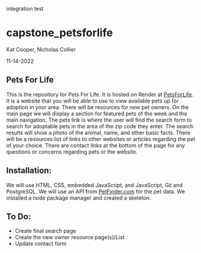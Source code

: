 integration test
# capstone_petsforlife
Kat Cooper, Nicholas Collier

11-14-2022
## Pets For Life

This is the repository for Pets For Life. It is hosted on Render at [PetsForLife](https://pets-for-life.onrender.com/). It is a website that you will be able to use to view available pets up for adoption in your area. There will be resources for new pet owners. On the main page we will display a section for featured pets of the week and the main navigation.  The pets link is where the user will find the search form to search for adoptable pets in the area of the zip code they enter. The search results will show a photo of the animal, name, and other basic facts. There will be a resources list of links to other websites or articles regarding the pet of your choice. There are contact links at the bottom of the page for any questions or concerns regarding pets or the website. 
## Installation:
We will use HTML, CSS, embedded JavaScript, and JavaScript, Git and PostgreSQL. We will use an API from [PetFinder.com](https://www.petfinder.com/developers/) for the pet data. We installed a node package manager and created a skeleton.
## To Do:
- Create final search page
- Create the new owner resource page(s)/List 
- Update contact form
